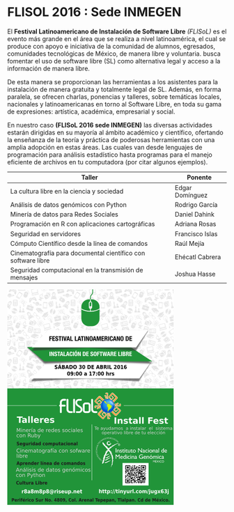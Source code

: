 # FLISOL 2016 : Sede INMEGEN

El **Festival Latinoamericano de Instalación de Software Libre** _(FLISoL)_ es el evento más grande en el área que se realiza a nivel latinoamérica, el cual se produce con apoyo e iniciativa de la comunidad de alumnos, egresados, comunidades tecnológicas de México, de manera libre y voluntaria.  busca fomentar el uso de software libre (SL) como alternativa legal y acceso a la información de manera libre. 

De esta manera se proporcionan las herramientas a los asistentes para la instalación de manera gratuita y totalmente legal de SL. Además, en forma paralela, se ofrecen charlas, ponencias y talleres, sobre temáticas locales, nacionales y latinoamericanas en torno al Software Libre, en toda su gama de expresiones: artística, académica, empresarial y social.

En nuestro caso **(FLISoL 2016 sede INMEGEN)** las diversas actividades estarán dirigidas en su mayoría al ámbito académico y científico, ofertando la enseñanza de la teoría y práctica de poderosas herramientas con una amplia adopción en estas áreas.  Las cuales van desde lenguajes de programación para análisis estadístico  hasta programas para el manejo eficiente de archivos en tu computadora (por citar algunos ejemplos).

 Taller        | Ponente           
 ------------- |-------------
 La cultura libre en la ciencia y sociedad | Edgar Domínguez 
 Análisis de datos genómicos con Python | Rodrigo García 
 Minería de datos para Redes Sociales | Daniel Dahink
 Programación en R con aplicaciones cartográficas    | Adriana Rosas      
 Seguridad en servidores | Francisco Islas
 Cómputo Científico desde la línea de comandos | Raúl Mejía  
 Cinematografía para documental científico con software libre | Ehécatl Cabrera
 Seguridad computacional en la transmisión de mensajes | Joshua Hasse
 
    
<img src="https://raw.githubusercontent.com/raulmejia/FLISOL_2016_INMEGEN/master/cartel_verde_blanco_SOlibre_50percent.png">

